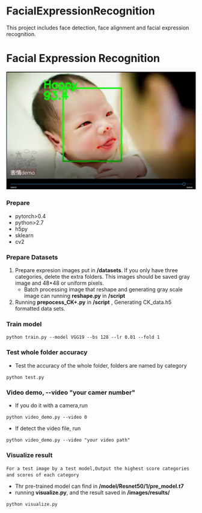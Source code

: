 # FacialExpressionRecognition
This project includes face detection, face alignment and facial expression recognition.

# Facial Expression Recognition
![image](https://github.com/lusihua/FacialExpressionRecognition/blob/master/images/results/demo.png)
### Prepare

* pytorch>0.4
* python>2.7
* h5py
* sklearn
* cv2

### Prepare  Datasets

1. Prepare expresion images put in **/datasets**. If you only have three categories, delete the extra folders. This images should be saved gray image and 48*48 or uniform pixels.
    * Batch processing image that reshape and generating gray scale image can running **reshape.py** in **/script**
2. Running **prepocess_CK+.py** in **/script** , Generating CK_data.h5 formatted data sets.

### Train model 

```
python train.py --model VGG19 --bs 128 --lr 0.01 --fold 1
```

### Test whole folder accuracy

* Test the accuracy of the whole folder, folders are named by category

```
python test.py
```

### Video demo, --video "your camer number"
* If you do it with a camera,run

```
python video_demo.py --video 0
```
* If detect the video file, run
```
python video_demo.py --video "your video path"
```

### Visualize result
`For a test image by a test model,Output the highest score categories and scores of each category`

* Thr pre-trained model can find in  **/model/Resnet50/1/pre_model.t7**
* running **visualize.py**, and the result saved in **/images/results/**

```
python visualize.py
```

